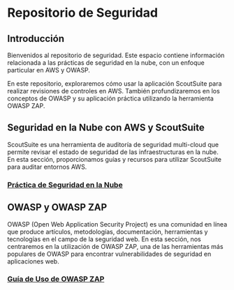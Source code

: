 # Repositorio de Seguridad

## Introducción

Bienvenidos al repositorio de seguridad. Este espacio contiene información relacionada a las prácticas de seguridad en la nube, con un enfoque particular en AWS y OWASP.

En este repositorio, exploraremos cómo usar la aplicación ScoutSuite para realizar revisiones de controles en AWS. También profundizaremos en los conceptos de OWASP y su aplicación práctica utilizando la herramienta OWASP ZAP.

## Seguridad en la Nube con AWS y ScoutSuite

ScoutSuite es una herramienta de auditoría de seguridad multi-cloud que permite revisar el estado de seguridad de las infraestructuras en la nube. En esta sección, proporcionamos guías y recursos para utilizar ScoutSuite para auditar entornos AWS.

### [Práctica de Seguridad en la Nube](CloudSecurity/README.md)

## OWASP y OWASP ZAP

OWASP (Open Web Application Security Project) es una comunidad en línea que produce artículos, metodologías, documentación, herramientas y tecnologías en el campo de la seguridad web. En esta sección, nos centraremos en la utilización de OWASP ZAP, una de las herramientas más populares de OWASP para encontrar vulnerabilidades de seguridad en aplicaciones web.

### [Guía de Uso de OWASP ZAP](OWASP/README.md)



